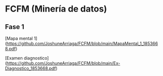 # FCFM (Minería de datos)

## Fase 1

[Mapa mental 1] (https://github.com/JoshuneArriaga/FCFM/blob/main/MapaMental_1_1853668.pdf)

[Examen diagnostico] (https://github.com/JoshuneArriaga/FCFM/blob/main/Ex-Diagnostico_1853668.pdf)
